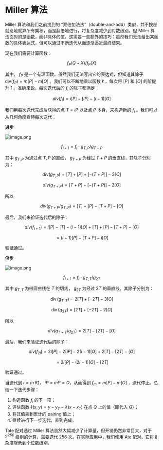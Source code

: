 # Miller 算法

Miller 算法和我们之前提到的 “双倍加法法”（double-and-add）类似，并不按部就班地就算所有乘积，而是翻倍地进行，将复杂度减少到对数级别。但 Miller 算法面对的是函数，而非具体的值。这需要一些额外的技巧：虽然我们无法给出某函数的具体表达式，但可以通过不断迭代从而逐渐逼近最终结果。

现在我们需要计算函数：

$$
f_P(Q + X)/f_P(X)
$$

其中， $f_P$ 是一个有理函数，虽然我们无法写出它的表达式，但知道其除子 $\text{div}(f_P) = m[P] - m[O]$ 。我们可以不断地乘以函数 $\ell$ ，每次将 $[P]$ 和 $[O]$ 的阶提升 $1$ 。准确来说，每次迭代后的 $f_i$ 的除子都满足：

$$
div(f_i)=i[P]−[iP]−(i−1)[O]
$$

我们用每次迭代完成后获得的点 $T=iP$ 以及点 $P$ 本身，来构造新的 $f_i$ 。我们可以从几何角度看待每次迭代：

**进步**

![image.png](/zh/miller1.png)

$$
f_{i+1} = f_i \cdot g_{T,P}/g_{T+P}
$$

其中 $g_{T,P}$ 为通过点 $T,P$ 的直线， $g_{T+P}$ 为经过 $T+P$ 的垂直线，其除子分别为：

$$
div(g_{T,P})=[T]+[P]+[−(T+P)]−3[O]
$$

$$
div(g_{T+P})=[T+P]+[−(T+P)]−2[O]
$$

所以

$$
div(g_{T+P}/g_{T,P})=[T]+[P]−[T+P]−[O]
$$

最后，我们来验证迭代后的除子：

$$
div(f_{i+1})=i[P]−[T]−(i−1)[O]+[T]+[P]−[T+P]−[O]
$$

$$
=(i+1)[P]−[T+P]−i[O]
$$

验证通过。

**倍步**

![image.png](/zh/miller2.png)

$$
f_{i+1} = f_i \cdot g_{T,T}/g_{2T}
$$

其中 $g_{T,T}$ 为椭圆曲线在 $T$ 的切线， $g_{2T}$ 为经过 $2T$ 的垂直线，其除子分别为：

$$
\operatorname{div}(g_{T,T}) = 2[T] + [-2T] - 3[O]
$$

$$
\operatorname{div}(g_{2T}) = [2T] + [-2T] - 2[O]
$$

所以

$$
div(g_{T+T}/g_{2T})=2[T]-[2T]-[O]
$$

最后，我们来验证迭代后的除子：

$$
div(f_{2i})=2i[P]−2[iP]−2(i−1)[O]+2[T]-[2T]-[O]
$$

$$
=2i[P]−(2i−1)[O]-[2T]
$$

验证通过。

当迭代到 $i=m$ 时， $iP=mP=O$，从而得到 $f_m=m[P]-m[O]$ ，迭代停止。总结一下迭代步骤：

1. 构造函数 $f_i$ 的下一项；
2. 评估函数 $\ell(x, y) = y - y_T - \lambda(x - x_T)$ 在点 $Q$ 上的值（即代入 $Q$）；
3. 将其值乘到累计的 pairing 值上；
4. 继续进行下一步迭代，直到完成。

Tate 配对通过 Miller 算法虽然大幅减少了计算量，但开销仍然非常巨大，对于 $2^{256}$ 级别的计算，需要迭代 $256$ 次。在实际应用中，我们使用 Ate 配对，它将复杂度降低到个位数级别。